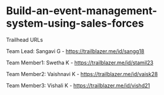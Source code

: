 # Build-an-event-management-system-using-sales-forces

Trailhead URLs

Team Lead: Sangavi G - https://trailblazer.me/id/sangg18

Team Member1: Swetha K - https://trailblazer.me/id/stamil23

Team Member2: Vaishnavi K - https://trailblazer.me/id/vaisk28

Team Member3: Vishali K - https://trailblazer.me/id/vishd21

